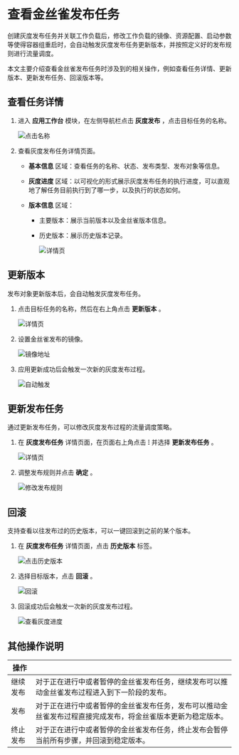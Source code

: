 # 查看金丝雀发布任务

创建灰度发布任务并关联工作负载后，修改工作负载的镜像、资源配置、启动参数等使得容器组重启时，会自动触发灰度发布任务更新版本，并按照定义好的发布规则进行流量调度。

本文主要介绍查看金丝雀发布任务时涉及到的相关操作，例如查看任务详情、更新版本、更新发布任务、回滚版本等。

## 查看任务详情

1. 进入 **应用工作台** 模块，在左侧导航栏点击 **灰度发布** ，点击目标任务的名称。

    ![点击名称](https://docs.daocloud.io/daocloud-docs-images/docs/amamba/images/checkcanary01.png)

2. 查看灰度发布任务详情页面。

    - **基本信息** 区域：查看任务的名称、状态、发布类型、发布对象等信息。

    - **灰度进度** 区域：以可视化的形式展示灰度发布任务的执行进度，可以直观地了解任务目前执行到了哪一步，以及执行的状态如何。

    - **版本信息** 区域：

        - 主要版本：展示当前版本以及金丝雀版本信息。
        - 历史版本：展示历史版本记录。

          ![详情页](https://docs.daocloud.io/daocloud-docs-images/docs/amamba/images/checkcanary02.png)

## 更新版本

发布对象更新版本后，会自动触发灰度发布任务。

1. 点击目标任务的名称，然后在右上角点击 **更新版本** 。

    ![详情页](https://docs.daocloud.io/daocloud-docs-images/docs/amamba/images/checkcanary02.png)

2. 设置金丝雀发布的镜像。

    ![镜像地址](https://docs.daocloud.io/daocloud-docs-images/docs/amamba/images/checkcanary03.png)

3. 应用更新成功后会触发一次新的灰度发布过程。

    ![自动触发](https://docs.daocloud.io/daocloud-docs-images/docs/amamba/images/checkcanary04.png)

## 更新发布任务

通过更新发布任务，可以修改灰度发布过程的流量调度策略。

1. 在 **灰度发布任务** 详情页面，在页面右上角点击 **ⵗ** 并选择 **更新发布任务** 。

    ![详情页](https://docs.daocloud.io/daocloud-docs-images/docs/amamba/images/checkcanary02.png)

2. 调整发布规则并点击 **确定** 。

    ![修改发布规则](https://docs.daocloud.io/daocloud-docs-images/docs/amamba/images/checkcanary05.png)

## 回滚

支持查看以往发布过的历史版本，可以一键回滚到之前的某个版本。

1. 在 **灰度发布任务** 详情页面，点击 **历史版本** 标签。

    ![点击历史版本](https://docs.daocloud.io/daocloud-docs-images/docs/amamba/images/checkcanary06.png)

2. 选择目标版本，点击 **回滚** 。

    ![回滚](https://docs.daocloud.io/daocloud-docs-images/docs/amamba/images/checkcanary07.png)

3. 回滚成功后会触发一次新的灰度发布过程。

    ![查看灰度进度](https://docs.daocloud.io/daocloud-docs-images/docs/amamba/images/checkcanary08.png)

## 其他操作说明

| 操作 |  |
| --- | --- |
| 继续发布 | 对于正在进行中或者暂停的金丝雀发布任务，继续发布可以推动金丝雀发布过程进入到下一阶段的发布。 |
| 发布 | 对于正在进行中或者暂停的金丝雀发布任务，发布可以推动金丝雀发布过程直接完成发布，将金丝雀版本更新为稳定版本。 |
| 终止发布 | 对于正在进行中或者暂停的金丝雀发布任务，终止发布会暂停当前所有步骤，并回滚到稳定版本。 |